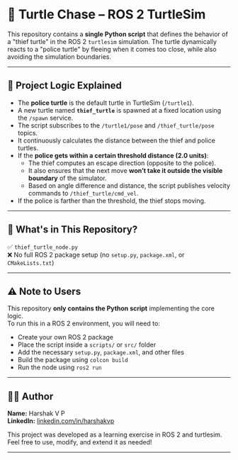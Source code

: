 # 🐢 Turtle Chase – ROS 2 TurtleSim

This repository contains a **single Python script** that defines the behavior of a "thief turtle" in the ROS 2 `turtlesim` simulation. The turtle dynamically reacts to a "police turtle" by fleeing when it comes too close, while also avoiding the simulation boundaries.

---

## 🧠 Project Logic Explained

- The **police turtle** is the default turtle in TurtleSim (`/turtle1`).
- A new turtle named **`thief_turtle`** is spawned at a fixed location using the `/spawn` service.
- The script subscribes to the `/turtle1/pose` and `/thief_turtle/pose` topics.
- It continuously calculates the distance between the thief and police turtles.
- If the **police gets within a certain threshold distance (2.0 units)**:
  - The thief computes an escape direction (opposite to the police).
  - It also ensures that the next move **won’t take it outside the visible boundary** of the simulator.
  - Based on angle difference and distance, the script publishes velocity commands to `/thief_turtle/cmd_vel`.
- If the police is farther than the threshold, the thief stops moving.

---

## 📁 What's in This Repository?

✅ `thief_turtle_node.py`  
❌ No full ROS 2 package setup (no `setup.py`, `package.xml`, or `CMakeLists.txt`)

---

## ⚠️ Note to Users

This repository **only contains the Python script** implementing the core logic.  
To run this in a ROS 2 environment, you will need to:

- Create your own ROS 2 package
- Place the script inside a `scripts/` or `src/` folder
- Add the necessary `setup.py`, `package.xml`, and other files
- Build the package using `colcon build`
- Run the node using `ros2 run`

---

## 👨‍💻 Author

**Name:** Harshak V P  
**LinkedIn:** [linkedin.com/in/harshakvp](https://www.linkedin.com/in/harshakvp/)

This project was developed as a learning exercise in ROS 2 and turtlesim.  
Feel free to use, modify, and extend it as needed!

---
